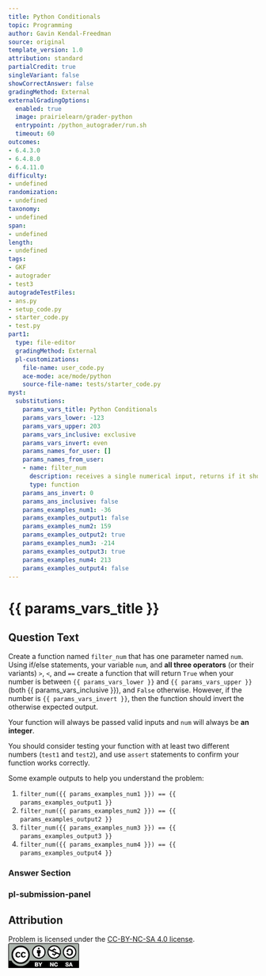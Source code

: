 ```yaml
---
title: Python Conditionals
topic: Programming
author: Gavin Kendal-Freedman
source: original
template_version: 1.0
attribution: standard
partialCredit: true
singleVariant: false
showCorrectAnswer: false
gradingMethod: External
externalGradingOptions:
  enabled: true
  image: prairielearn/grader-python
  entrypoint: /python_autograder/run.sh
  timeout: 60
outcomes:
- 6.4.3.0
- 6.4.8.0
- 6.4.11.0
difficulty:
- undefined
randomization:
- undefined
taxonomy:
- undefined
span:
- undefined
length:
- undefined
tags:
- GKF
- autograder
- test3
autogradeTestFiles:
- ans.py
- setup_code.py
- starter_code.py
- test.py
part1:
  type: file-editor
  gradingMethod: External
  pl-customizations:
    file-name: user_code.py
    ace-mode: ace/mode/python
    source-file-name: tests/starter_code.py
myst:
  substitutions:
    params_vars_title: Python Conditionals
    params_vars_lower: -123
    params_vars_upper: 203
    params_vars_inclusive: exclusive
    params_vars_invert: even
    params_names_for_user: []
    params_names_from_user:
    - name: filter_num
      description: receives a single numerical input, returns if it should be filtered
      type: function
    params_ans_invert: 0
    params_ans_inclusive: false
    params_examples_num1: -36
    params_examples_output1: false
    params_examples_num2: 159
    params_examples_output2: true
    params_examples_num3: -214
    params_examples_output3: true
    params_examples_num4: 213
    params_examples_output4: false
---
```

# {{ params_vars_title }}

## Question Text

Create a function named `filter_num` that has one parameter named `num`. Using if/else statements, your variable `num`, and **all three operators** (or their variants) <code>></code>, <code>\<</code>, and <code>==</code> create a function that will return `True` when your number is between `{{ params_vars_lower }}` and `{{ params_vars_upper }}` (both {{ params_vars_inclusive }}), and `False` otherwise. However, if the number is `{{ params_vars_invert }}`, then the function should invert the otherwise expected output.

Your function will always be passed valid inputs and `num` will always be **an integer**.

You should consider testing your function with at least two different numbers (`test1` and `test2`), and use `assert` statements to confirm your function works correctly.

Some example outputs to help you understand the problem:

1. `filter_num({{ params_examples_num1 }}) == {{ params_examples_output1 }}`
1. `filter_num({{ params_examples_num2 }}) == {{ params_examples_output2 }}`
1. `filter_num({{ params_examples_num3 }}) == {{ params_examples_output3 }}`
1. `filter_num({{ params_examples_num4 }}) == {{ params_examples_output4 }}`

### Answer Section

### pl-submission-panel

<pl-external-grader-results></pl-external-grader-results>
<pl-file-preview></pl-file-preview>

## Attribution

Problem is licensed under the [CC-BY-NC-SA 4.0 license](https://creativecommons.org/licenses/by-nc-sa/4.0/).<br> ![The Creative Commons 4.0 license requiring attribution-BY, non-commercial-NC, and share-alike-SA license.](https://raw.githubusercontent.com/firasm/bits/master/by-nc-sa.png)